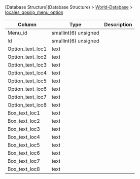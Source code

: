 [Database Structure](Database Structure) > [World-Database](World-Database) > [locales_gossip_menu_option](locales_gossip_menu_option)

Column | Type | Description
--- | --- | ---
Menu_id | smallint(6) unsigned | 
Id | smallint(6) unsigned | 
Option_text_loc1 | text | 
Option_text_loc2 | text | 
Option_text_loc3 | text | 
Option_text_loc4 | text | 
Option_text_loc5 | text | 
Option_text_loc6 | text | 
Option_text_loc7 | text | 
Option_text_loc8 | text | 
Box_text_loc1 | text | 
Box_text_loc2 | text | 
Box_text_loc3 | text | 
Box_text_loc4 | text | 
Box_text_loc5 | text | 
Box_text_loc6 | text | 
Box_text_loc7 | text | 
Box_text_loc8 | text | 
